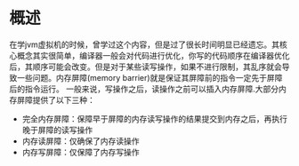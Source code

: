 概述
====

在学jvm虚拟机的时候，曾学过这个内容，但是过了很长时间明显已经遗忘。其核心概念其实很简单，编译器一般会对代码进行优化，你写的代码顺序在编译器优化后，其顺序可能会改变。但是对于某些读写操作，如果不进行限制，其乱序就会导致一些问题。内存屏障(memory
barrier)就是保证其屏障前的指令一定先于屏障后的指令运行。
一般来说，写操作之后，读操作之前可以插入内存屏障.大部分内存屏障提供了以下三种：

-   完全内存屏障：保障早于屏障的内存读写操作的结果提交到内存之后，再执行晚于屏障的读写操作
-   内存读屏障：仅确保了内存读操作
-   内存写屏障：仅保障了内存写操作
